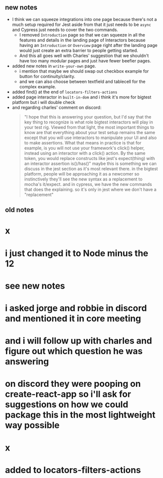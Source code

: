 ## new notes
  - I think we can squeeze integrations into one page because there's not a much setup required for Jest aside from that it just needs to be `async` and Cypress just needs to cover the two commands.
    - I removed `Introduction` page so that we can squeeze in all the features and details in the landing page of Interactors because having an `Introduction` or `Overview` page right after the landing page would just create an extra barrier to people getting started.
    - And this all goes well with Charles' suggestion that we shouldn't have too many modular pages and just have fewer beefier pages.
  - added new notes in `write-your-own` page.
    - i mention that maybe we should swap out checkbox example for button for continuity/clarity.
    - and we can also choose between textfield and tablecell for the complex example.
  - added find() at the end of `locators-filters-actions`
  - added page interactor in `built-in-dom` and i think it's more for bigtest platform but i will double check
  - and regarding charles' comment on discord:
    > "I hope that this is answering your question, but I'd say that the key thing to recognize is what role bigtest interactors will play in your test rig. Viewed from that light, the most important things to know are that everything about your test setup remains the same except that you will use interactors to manipulate your UI and also to make assertions. What that means in practice is that for example, is you will not use your framework's click() helper, instead using an interactor with a click() action. By the same token, you would replace constructs like jest's expect(thing) with an interactor assertion is()/has()"
  maybe this is something we can discuss in the jest section as it's most relevant there. in the bigtest platform, people will be approaching it as a newcomer so instinctively they'll see the new syntax as a replacement to mocha's it/expect. and in cypress, we have the new commands that does the explaining. so it's only in jest where we don't have a "replacement"

## old notes
<!-- - there was no feedback on whether or not we should always capitalize Interactors. i think we can use either or and let the editor worry about it. -->
  # x

<!-- - i see you listed node12 as a prerequisites but charles says that might only be the case when building the package. so i think we can just list node instead. -->
  # i just changed it to Node minus the 12

<!-- - i was thinking of renaming the interactors dropdown to either `Getting Started` or `Core Concepts` or something else because otherwise we have an interactors section within the interactors docs. What do you think? -->
  # see new notes

<!-- - i asked if there were any other commmonly-asked-questions we should add and while referencing the second question in the commonly-asked-questions, i asked "what should the user do if the problem is not accessibility?" and charles' response was:
  > I'd also add that if you are going to write your own interactors, never fear! You can still use the built in interactors in the manner in which I alluded to before, you would just delegate to them. Does that mean we should have a section on using interactors from interactors?
i'm not sure if he was answering the first question or the second. -->
  <!-- - on monday i will ask robbie and jorge about the first question and we can ask charles on discord to reiterate on the second question for the accessibility. -->
  # i asked jorge and robbie in discord and mentioned it in core meeting
  # and i will follow up with charles and figure out which question he was answering

<!-- - regarding the simple app example, charles is very much on board. these are the points i laid out for the proposed example app:
  + It could potentially replace `@bigtest/todomvc`.
  + Using `npx`, users would just need to run `npx @bigtest/sample`.
  + The sample app would come with `Jest`, `Cypress`, and `BigTest alpha` already set up.
    + With custom commands in `package.json`, they could run `yarn jest`, `yarn cypress`. `yarn bigtest:alpha` to see the interactors in action.
  + Jen had a neat idea of how we could decorate the app with BigTest logos.
  - i forgot to ask in the way that you had written about how polished we would want it to be but i think we can make this as minimalistic as possible and have the team contribute to the app (whether it's design or functionality) -->
  # on discord they were pooping on create-react-app so i'll ask for suggestions on how we could package this in the most lightweight way possible

<!-- - charles left feedback on the pages that you've written out so far: [link](https://github.com/thefrontside/bigtest/issues/683#issuecomment-733785477)
  - i went ahead and made the changes for his feedback under the stylistic section about how we should type out the full flag name
  - i changed the locator in the write-your-own checkbox example to id from classname for the time being; his last sentence i think is suggesting we make it a bit more complex but since we're adding the tablecell interactor as the more complex example i'm not sure if it's necessary.
    - charles also said we can go ahead and use the textfield interactor as an example so we could probably replace the checkbox example completely. -->
  # x

<!-- - lastly, we touched on it in our last pairing and i asked charles about `find()` because i wasn't sure where we should talk about it and here's what he said:
  > "find() is in its own category in that it returns a new interactor scoped within the current interactor, and is generally used for composing actions from interactor primitives:
    ```js
    createInteractor('DatePicker')({
      actions: {
        open: (picker) => picker.find(Button).click()
      }
    });
    ``` -->
  # added to locators-filters-actions
